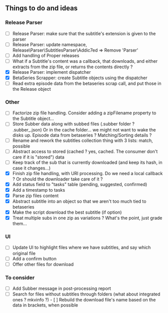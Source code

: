 ## Things to do and ideas

### Release Parser
- [ ] Release Parser: make sure that the subtitle's extension is given to the parser
- [ ] Release Parser: update namespace, Release\Parser\SubtitlesParser\Addic7ed => Remove 'Parser'
- [ ] Add handling of Proper releases
- [ ] What if a Subtitle's content was a callback, that downloads, and either extracts from the zip file, or
      returns the contents directly ?
- [x] Release Parser: implement dispatcher
- [x] BetaSeries Scrapper: create Subtitle objects using the dispatcher
- [ ] Read extra episode data from the betaseries scrap call, and put those in the Release object

### Other
- [ ] Factorize zip file handling. Consider adding a zipFilename property to the Subtitle object...
- [ ] Store Subber data along with subbed files (.subber folder ? .subber_<filename>.json)
      Or in the cache folder... we might not want to wake the disks up.
      Episode data from betaseries ?
      Matching/Sorting details ?
- [ ] Rename and rework the subtitles collection thing with 3 lists: match, possible
- [ ] Abstract access to stored (cached ? yes, cached. The consumer don't care if it is "stored") data
- [ ] Keep track of the sub that is currently downloaded (and keep its hash, in case it changes...)
- [x] Finish zip file handling, with URI processing. Do we need a local callback ? Or should the downloader take care of it ?
- [x] Add status field to "tasks" table (pending, suggested, confirmed)
- [x] Add a timestamp to tasks
- [x] Parse zip files content
- [x] Abstract subtitle into an object so that we aren't too much tied to betaseries
- [x] Make the script download the best subtitle (if option)
- [x] Treat multiple subs in one zip as variations ? What's the point, just grade them...

### UI
- [ ] Update UI to highlight files where we have subtitles, and say which original file
- [ ] Add a confirm button
- [ ] Offer other files for download

### To consider
- [ ] Add Subber message in post-processing report
- [ ] Search for files without subtitles through folders (what about integrated ones ? mkvinfo ?)
      - [ ] Rebuild the download file's name based on the data in brackets, when possible
